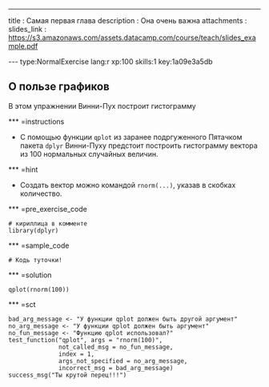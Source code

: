 ---
title       : Самая первая глава
description : Она очень важна
attachments :
  slides_link : https://s3.amazonaws.com/assets.datacamp.com/course/teach/slides_example.pdf


--- type:NormalExercise lang:r xp:100 skills:1 key:1a09e3a5db
## О пользе графиков

В этом упражнении Винни-Пух построит гистограмму


*** =instructions
- С помощью функции `qplot` из заранее подргуженного Пятачком пакета `dplyr` Винни-Пуху предстоит построить гистограмму вектора из 100 нормальных случайных величин.

*** =hint
- Создать вектор можно командой `rnorm(...)`, указав в скобках количество.

*** =pre_exercise_code
```{r}
# кириллица в комменте
library(dplyr)

```

*** =sample_code
```{r}
# Кодь туточки!

```

*** =solution
```{r}
qplot(rnorm(100))

```

*** =sct
```{r}
bad_arg_message <- "У функции qplot должен быть другой аргумент"
no_arg_message <- "У функции qplot должен быть аргумент"
no_fun_message <- "Функцию qplot использовал?"
test_function("qplot", args = "rnorm(100)",
              not_called_msg = no_fun_message,
              index = 1,
              args_not_specified = no_arg_message,
              incorrect_msg = bad_arg_message)
success_msg("Ты крутой перец!!!")
```
